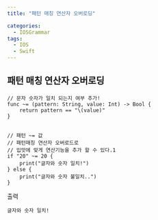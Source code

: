 ```yaml
---
title: "패턴 매칭 연산자 오버로딩"

categories:
  - IOSGrammar
tags:
  - IOS
  - Swift
---
```


## 패턴 매칭 연산자 오버로딩  

~~~
// 문자 숫자가 일치 되는지 여부 추가!
func ~= (pattern: String, value: Int) -> Bool {
    return pattern == "\(value)"
}


// 패턴 ~= 값
// 패턴매칭 연산자 오버로드로
// 입맛에 맞게 연산기능을 추가 할 수 있다.1
if "20" ~= 20 {
    print("글자와 숫자 일치!")
} else {
    print("글자와 숫자 불일치..")
}
~~~  

출력  
~~~
글자와 숫자 일치!
~~~  